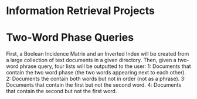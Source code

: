 # Information Retrieval Projects
# Two-Word Phase Queries

First, a Boolean Incidence Matrix and an Inverted Index will be created from a large collection of text documents in a given directory.
Then, given a two-word phrase query, four lists will be outputted to the user:
1: Documents that contain the two word phase (the two words appearing next to each other).
2: Documents the contain both words but not in order (not as a phrase).
3: Documents that contain the first but not the second word.
4: Documents that contain the second but not the first word.
